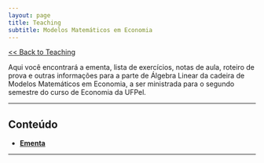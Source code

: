 ```yaml
---
layout: page
title: Teaching
subtitle: Modelos Matemáticos em Economia
---
```


[<< Back to Teaching](/teaching)

Aqui você encontrará a ementa, lista de exercícios, notas de aula, roteiro de prova e outras informações para a parte de Álgebra Linear da cadeira de Modelos Matemáticos em Economia, a ser ministrada para o segundo semestre do curso de Economia da UFPel.

---

## Conteúdo

- **[Ementa](/files/modelos.pdf)**

---
